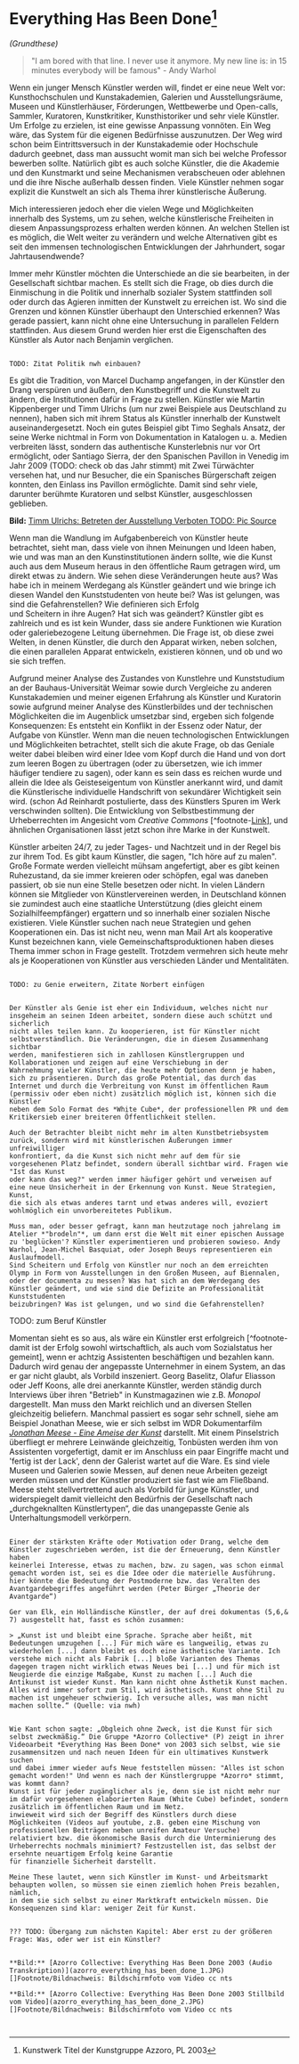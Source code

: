 # Everything Has Been Done[^everydone]

*(Grundthese)*

[^everydone]: Kunstwerk Titel der Kunstgruppe Azzoro, PL 2003


> "I am bored with that line. I never use it anymore. My new line is: in 15 minutes everybody will be famous" - Andy Warhol

Wenn ein junger Mensch Künstler werden will, findet er eine neue Welt vor: Kunsthochschulen und Kunstakademien, Galerien und 
Ausstellungsräume, Museen und Künstlerhäuser, Förderungen, Wettbewerbe und Open-calls, Sammler, Kuratoren, Kunstkritiker, 
Kunsthistoriker und sehr viele Künstler. Um Erfolge zu erzielen, ist eine gewisse Anpassung vonnöten. Ein Weg wäre, das System 
für die eigenen Bedürfnisse auszunutzen. Der Weg wird schon beim Eintrittsversuch in der Kunstakademie oder Hochschule dadurch geebnet, dass man aussucht
womit man sich bei welche Professor bewerben sollte. Natürlich gibt es auch solche Künstler, die die Akademie und den Kunstmarkt und seine 
Mechanismen verabscheuen oder ablehnen und die ihre Nische außerhalb dessen finden. Viele Künstler nehmen sogar explizit die Kunstwelt an sich als Thema ihrer 
künstlerische Äußerung.

Mich interessieren jedoch eher die vielen Wege und Möglichkeiten innerhalb des Systems, um zu sehen, welche künstlerische Freiheiten in diesem 
Anpassungsprozess erhalten werden können. An welchen Stellen ist es möglich, die Welt weiter zu verändern und welche Alternativen gibt es 
seit den immensen technologischen Entwicklungen der Jahrhundert, sogar Jahrtausendwende? 

Immer mehr Künstler möchten die Unterschiede an die sie bearbeiten, in der Gesellschaft sichtbar machen. Es stellt sich die Frage, ob dies durch 
die Einmischung in die Politik und innerhalb sozialer System stattfinden soll oder durch das Agieren inmitten der Kunstwelt zu erreichen ist. 
Wo sind die Grenzen und können Künstler überhaupt den Unterschied erkennen? Was gerade passiert, kann nicht ohne eine Untersuchung 
in parallelen Feldern stattfinden. Aus diesem Grund werden hier erst die Eigenschaften des Künstler als Autor nach Benjamin verglichen.

~~~~~~~~~~~~~~~~~~~~~~~~~~~~~~~~~~~~~~~~~~~~~~~~~~

TODO: Zitat Politik nwh einbauen?

~~~~~~~~~~~~~~~~~~~~~~~~~~~~~~~~~~~~~~~~~~~~~~~~~~

Es gibt die Tradition, von Marcel Duchamp angefangen, in der Künstler den Drang verspüren und äußern, den Kunstbegriff und die 
Kunstwelt zu ändern, die Institutionen dafür in Frage zu stellen. Künstler wie Martin Kippenberger und Timm Ulrichs (um nur 
zwei Beispiele aus Deutschland zu nennen), haben sich mit ihrem Status als Künstler innerhalb der Kunstwelt auseinandergesetzt. Noch 
ein gutes Beispiel gibt Timo Seghals Ansatz, der seine Werke nichtmal in Form von Dokumentation in Katalogen u. a. Medien verbreiten 
lässt, sondern das authentische Kunsterlebnis nur vor Ort ermöglicht, oder Santiago Sierra, der den Spanischen Pavillon in Venedig 
im Jahr 2009 (TODO: check ob das Jahr stimmt) mit Zwei Türwächter versehen hat, und nur Besucher, die ein Spanisches Bürgerschaft zeigen 
konnten, den Einlass ins Pavillon ermöglichte. Damit sind sehr viele, darunter berühmte Kuratoren und selbst Künstler, ausgeschlossen geblieben.
 

**Bild:** [Timm Ulrichs: Betreten der Ausstellung Verboten TODO: Pic Source](http://polpix.sueddeutsche.com/polopoly_fs/1.1038255.1292848207!/image/image.jpg_gen/derivatives/900x600/image.jpg)


Wenn man die Wandlung im Aufgabenbereich von Künstler heute betrachtet, sieht man, dass viele von ihnen Meinungen und Ideen haben,
wie und was man an den Kunstinstitutionen ändern sollte, wie die Kunst auch aus dem Museum heraus in den öffentliche Raum getragen 
wird, um direkt etwas zu ändern. Wie sehen diese Veränderungen heute aus? Was habe ich in meinem Werdegang als Künstler geändert und wie 
bringe ich diesen Wandel den Kunststudenten von heute bei? Was ist gelungen, was sind die Gefahrenstellen? Wie definieren sich Erfolg  
und Scheitern in ihre Augen? Hat sich was geändert? Künstler gibt es zahlreich und es ist kein Wunder, dass sie andere Funktionen 
wie Kuration oder galeriebezogene Leitung übernehmen. Die Frage ist, ob diese zwei Welten, in denen Künstler, die durch den Apparat wirken, 
neben solchen, die einen parallelen Apparat entwickeln, existieren können, und ob und wo sie sich treffen.

Aufgrund meiner Analyse des Zustandes von Kunstlehre und Kunststudium an der Bauhaus-Universität Weimar sowie durch Vergleiche zu anderen 
Kunstakademien und meiner eigenen Erfahrung als Künstler und Kuratorin sowie aufgrund meiner Analyse des Künstlerbildes und der technischen 
Möglichkeiten die im Augenblick umsetzbar sind, ergeben sich folgende Konsequenzen: Es entsteht ein Konflikt in der Essenz oder Natur, der Aufgabe 
von Künstler. Wenn man die neuen technologischen Entwicklungen und Möglichkeiten betrachtet, stellt sich die akute Frage, ob das Geniale weiter dabei bleiben wird 
einer Idee vom Kopf durch die Hand und von dort zum leeren Bogen zu übertragen (oder zu übersetzen, wie ich immer häufiger tendiere zu sagen), oder kann 
es sein dass es reichen wurde und allein die Idee als Geisteseigentum von Künstler anerkannt wird, und damit die Künstlerische individuelle Handschrift von sekundärer Wichtigkeit 
sein wird. (schon Ad Reinhardt postulierte, dass des Künstlers Spuren im Werk verschwinden sollten). Die Entwicklung von Selbstbestimmung der Urheberrechten im Angesicht vom *Creative Commons* [^footnote-[Link](http://creativecommons.org)], und ähnlichen 
Organisationen lässt jetzt schon ihre Marke in der Kunstwelt. 

Künstler arbeiten 24/7, zu jeder Tages- und Nachtzeit und in der Regel bis zur ihrem Tod. Es gibt kaum Künstler, die sagen, "Ich höre auf zu malen". 
Große Formate werden vielleicht mühsam angefertigt, aber es gibt keinen Ruhezustand, da sie immer kreieren oder schöpfen, egal was daneben passiert, 
ob sie nun eine Stelle besetzen oder nicht. In vielen Ländern können sie Mitglieder von Künstlervereinen werden, in Deutschland können sie zumindest 
auch eine staatliche Unterstützung (dies gleicht einem Sozialhilfeempfänger) ergattern und so innerhalb einer sozialen Nische existieren. Viele Künstler 
suchen nach neue Strategien und gehen Kooperationen ein. Das ist nicht neu, wenn man Mail Art als kooperative Kunst bezeichnen kann, viele Gemeinschaftsproduktionen 
haben dieses Thema immer schon in Frage gestellt. Trotzdem vermehren sich heute mehr als je Kooperationen von Künstler aus verschieden Länder und Mentalitäten.


~~~~~~~~~~~~~~~~~~~~~~~~~~~~~~~~~~~~~~~~~~~~~~~~~~ 

TODO: zu Genie erweitern, Zitate Norbert einfügen


Der Künstler als Genie ist eher ein Individuum, welches nicht nur insgeheim an seinen Ideen arbeitet, sondern diese auch schützt und sicherlich 
nicht alles teilen kann. Zu kooperieren, ist für Künstler nicht selbstverständlich. Die Veränderungen, die in diesem Zusammenhang sichtbar 
werden, manifestieren sich in zahllosen Künstlergruppen und Kollaborationen und zeigen auf eine Verschiebung in der
Wahrnehmung vieler Künstler, die heute mehr Optionen denn je haben, sich zu präsentieren. Durch das große Potential, das durch das 
Internet und durch die Verbreitung von Kunst im öffentlichen Raum (permissiv oder eben nicht) zusätzlich möglich ist, können sich die Künstler 
neben dem Solo Format des *White Cube*, der professionellen PR und dem Kritikersieb einer breiteren Öffentlichkeit stellen.

Auch der Betrachter bleibt nicht mehr im alten Kunstbetriebsystem zurück, sondern wird mit künstlerischen Äußerungen immer unfreiwilliger 
konfrontiert, da die Kunst sich nicht mehr auf dem für sie vorgesehenen Platz befindet, sondern überall sichtbar wird. Fragen wie "Ist das Kunst 
oder kann das weg?" werden immer häufiger gehört und verweisen auf eine neue Unsicherheit in der Erkennung von Kunst. Neue Strategien, Kunst, 
die sich als etwas anderes tarnt und etwas anderes will, evoziert wohlmöglich ein unvorbereitetes Publikum.  

Muss man, oder besser gefragt, kann man heutzutage noch jahrelang im Atelier *"brodeln"*, um dann erst die Welt mit einer epischen Aussage 
zu 'beglücken'? Künstler experimentieren und probieren sowieso. Andy Warhol, Jean-Michel Basquiat, oder Joseph Beuys representieren ein Auslaufmodell. 
Sind Scheitern und Erfolg von Künstler nur noch an dem erreichten Olymp in Form von Ausstellungen in den Großen Museen, auf Biennalen, 
oder der documenta zu messen? Was hat sich an dem Werdegang des Künstler geändert, und wie sind die Defizite an Professionalität Kunststudenten 
beizubringen? Was ist gelungen, und wo sind die Gefahrenstellen?

~~~~~~~~~~~~~~~~~~~~~~~~~~~~~~~~~~~~~~~~~~~~~~~~~~

TODO: zum Beruf Künstler

Momentan sieht es so aus, als wäre ein Künstler erst erfolgreich [^footnote-damit ist der Erfolg sowohl wirtschaftlich, als auch vom Sozialstatus her gemeint], wenn er 
achtzig Assistenten beschäftigen und bezahlen kann. Dadurch wird genau der angepasste Unternehmer in einem System, an das er gar nicht glaubt, als Vorbild inszeniert. 
Georg Baselitz, Olafur Eliasson oder Jeff Koons, alle drei anerkannte Künstler, werden ständig durch Interviews über ihren "Betrieb" in Kunstmagazinen wie 
z.B. *Monopol* dargestellt. Man muss den Markt reichlich und an diversen Stellen gleichzeitig beliefern. Manchmal passiert es sogar sehr schnell, siehe am Beispiel Jonathan Meese, 
wie er sich selbst im WDR Dokumentarfilm [*Jonathan Meese - Eine Ameise der Kunst*](http://www.youtube.com/watch?v=Y_z41k65Sns&feature=related) darstellt. Mit 
einem Pinselstrich überfliegt er mehrere Leinwände gleichzeitig, Tonbüsten werden ihm von Assistenten vorgefertigt, damit er im Anschluss ein paar Eingriffe macht 
und 'fertig ist der Lack', denn der Galerist wartet auf die Ware. Es sind viele Museen und Galerien sowie Messen, auf denen neue Arbeiten gezeigt werden müssen
und der Künstler produziert sie fast wie am Fließband. Meese steht stellvertrettend auch als Vorbild für junge Künstler, und widerspiegelt damit vielleicht den Bedürfnis der 
Gesellschaft nach „durchgeknallten Künstlertypen“, die das unangepasste Genie als Unterhaltungsmodell verkörpern.  

~~~~~~~~~~~~~~~~~~~~~~~~~~~~~~~~~~~~~~~~~~~~~~~~~~

Einer der stärksten Kräfte oder Motivation oder Drang, welche dem Künstler zugeschrieben werden, ist die der Erneuerung, denn Künstler haben 
keinerlei Interesse, etwas zu machen, bzw. zu sagen, was schon einmal gemacht worden ist, sei es die Idee oder die materielle Ausführung. 
hier könnte die Bedeutung der Postmoderne bzw. das Veralten des Avantgardebegriffes angeführt werden (Peter Bürger „Theorie der Avantgarde“)

Ger van Elk, ein Holländische Künstler, der auf drei dokumentas (5,6,& 7) ausgestellt hat, fasst es schön zusammen:
 
> „Kunst ist und bleibt eine Sprache. Sprache aber heißt, mit Bedeutungen umzugehen [...] Für mich wäre es langweilig, etwas zu wiederholen [...] dann bleibt es doch eine ästhetische Variante. Ich verstehe mich nicht als Fabrik [...] bloße Varianten des Themas dagegen tragen nicht wirklich etwas Neues bei [...] und für mich ist Neugierde die einzige Maßgabe, Kunst zu machen [...] Auch die Antikunst ist wieder Kunst. Man kann nicht ohne Ästhetik Kunst machen. Alles wird immer sofort zum Stil, wird ästhetisch. Kunst ohne Stil zu machen ist ungeheuer schwierig. Ich versuche alles, was man nicht machen sollte.“ (Quelle: via nwh)


Wie Kant schon sagte: „Obgleich ohne Zweck, ist die Kunst für sich selbst zweckmäßig.“ Die Gruppe *Azorro Collective* (P) zeigt in ihrer 
Videoarbeit *Everything Has Been Done* von 2003 sich selbst, wie sie zusammensitzen und nach neuen Ideen für ein ultimatives Kunstwerk suchen 
und dabei immer wieder aufs Neue feststellen müssen: "Alles ist schon gemacht worden!" Und wenn es nach der Künstlergruppe *Azorro* stimmt, was kommt dann?
Kunst ist für jeder zugänglicher als je, denn sie ist nicht mehr nur im dafür vorgesehenen elaborierten Raum (White Cube) befindet, sondern zusätzlich im öffentlichen Raum und im Netz.
inwieweit wird sich der Begriff des Künstlers durch diese Möglichkeiten (Videos auf youtube, z.B. geben eine Mischung von professionellen Beiträgen neben unreifen Amateur Versuche) 
relativiert bzw. die ökonomische Basis durch die Unterminierung des Urheberrechts nochmals minimiert? Festzustellen ist, das selbst der ersehnte neuartigem Erfolg keine Garantie 
für finanzielle Sicherheit darstellt.

Meine These lautet, wenn sich Künstler im Kunst- und Arbeitsmarkt behaupten wollen, so müssen sie einen ziemlich hohen Preis bezahlen, nämlich, 
in dem sie sich selbst zu einer Marktkraft entwickeln müssen. Die Konsequenzen sind klar: weniger Zeit für Kunst.


??? TODO: Übergang zum nächsten Kapitel: Aber erst zu der größeren Frage: Was, oder wer ist ein Künstler? 


**Bild:** [Azorro Collective: Everything Has Been Done 2003 (Audio Transkription)](azorro_everything_has_been_done_1.JPG) 
[]Footnote/Bildnachweis: Bildschirmfoto vom Video cc nts

**Bild:** [Azorro Collective: Everything Has Been Done 2003 Stillbild vom Video](azorro_everything_has_been_done_2.JPG) 
[]Footnote/Bildnachweis: Bildschirmfoto vom Video cc nts


